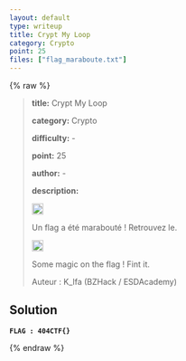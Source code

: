 ```yaml
---
layout: default
type: writeup
title: Crypt My Loop
category: Crypto
point: 25
files: ["flag_maraboute.txt"]
---
```


{% raw %}
> **title:** Crypt My Loop
>
> **category:** Crypto
>
> **difficulty:** -
>
> **point:** 25
>
> **author:** -
>
> **description:**
> 
> <img src="https://cdn.iconscout.com/icon/free/png-256/free-france-flag-country-nation-empire-36011.png?f=webp" width="20" height="20"/>
>
> Un flag a été marabouté ! Retrouvez le.
>
> <img src="https://icons.iconarchive.com/icons/twitter/twemoji-flags/256/United-Kingdom-Flag-icon.png" width="20" height="20"/>
>
> Some magic on the flag ! Fint it.
>
> Auteur : K_lfa (BZHack / ESDAcademy)

## Solution

**`FLAG : 404CTF{}`**

{% endraw %}